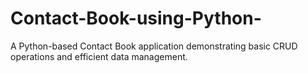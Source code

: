 # Contact-Book-using-Python-
A Python-based Contact Book application demonstrating basic CRUD operations and efficient data management.
